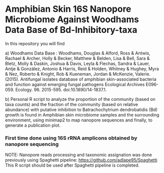 # Amphibian Skin 16S Nanopore Microbiome Against Woodhams Data Base of Bd-Inhibitory-taxa
In this repository you will find

a) Woodhams Data Base : Woodhams, Douglas & Alford, Ross & Antwis, Rachael & Archer, Holly & Becker, Matthew & Belden, Lisa & Bell, Sara & Bletz, Molly & Daskin, Joshua & Davis, Leyla & Flechas, Sandra & Lauer, Antje & González, Antonio & Harris, Reid & Holden, Whitney & Hughey, Myra & Nez, Roberto & Knight, Rob & Kueneman, Jordan & McKenzie, Valerie. (2015). Antifungal isolates database of amphibian skin-associated bacteria and function against emerging fungal pathogens Ecological Archives E096-059. Ecology. 96. 2015-595. doi:10.1890/14-1837.1.

b) Personal R script to analyze the proportion of the community (based on taxa counts) and the fraction of the community (based on relative abundance) with putative inhibition to Batrachochytrium dendrobatidis (Bd) growth is found in Amphibian skin microbiome samples and the surrounding environment, using minimap2 to map nanopore sequences and finally, to generate a publication plot.


### First time done using 16S rRNA amplicons obtained by nanopore sequencing
NOTE: Nanopore reads processing and taxonomic assignation was done previously using Spaghetti pipeline: https://github.com/adlape95/Spaghetti 
This R script should be used after Spaghetti pipeline is completed.
